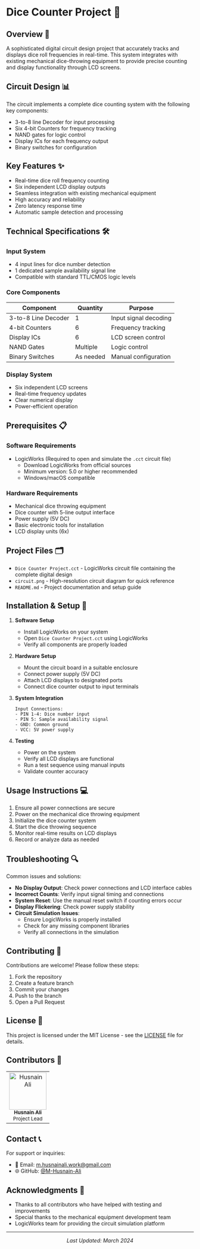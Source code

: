 # Dice Counter Project 🎲

## Overview 📝

A sophisticated digital circuit design project that accurately tracks and displays dice roll frequencies in real-time. This system integrates with existing mechanical dice-throwing equipment to provide precise counting and display functionality through LCD screens.

## Circuit Design 📊

The circuit implements a complete dice counting system with the following key components:
- 3-to-8 line Decoder for input processing
- Six 4-bit Counters for frequency tracking
- NAND gates for logic control
- Display ICs for each frequency output
- Binary switches for configuration

## Key Features ✨

- Real-time dice roll frequency counting
- Six independent LCD display outputs
- Seamless integration with existing mechanical equipment
- High accuracy and reliability
- Zero latency response time
- Automatic sample detection and processing

## Technical Specifications 🛠️

### Input System
- 4 input lines for dice number detection
- 1 dedicated sample availability signal line
- Compatible with standard TTL/CMOS logic levels

### Core Components
| Component | Quantity | Purpose |
|-----------|----------|----------|
| 3-to-8 Line Decoder | 1 | Input signal decoding |
| 4-bit Counters | 6 | Frequency tracking |
| Display ICs | 6 | LCD screen control |
| NAND Gates | Multiple | Logic control |
| Binary Switches | As needed | Manual configuration |

### Display System
- Six independent LCD screens
- Real-time frequency updates
- Clear numerical display
- Power-efficient operation

## Prerequisites 📋

### Software Requirements
- LogicWorks (Required to open and simulate the `.cct` circuit file)
  - Download LogicWorks from official sources
  - Minimum version: 5.0 or higher recommended
  - Windows/macOS compatible

### Hardware Requirements
- Mechanical dice throwing equipment
- Dice counter with 5-line output interface
- Power supply (5V DC)
- Basic electronic tools for installation
- LCD display units (6x)

## Project Files 🗂️

- `Dice Counter Project.cct` - LogicWorks circuit file containing the complete digital design
- `circuit.png` - High-resolution circuit diagram for quick reference
- `README.md` - Project documentation and setup guide

## Installation & Setup 🔧

1. **Software Setup**
   - Install LogicWorks on your system
   - Open `Dice Counter Project.cct` using LogicWorks
   - Verify all components are properly loaded

2. **Hardware Setup**
   - Mount the circuit board in a suitable enclosure
   - Connect power supply (5V DC)
   - Attach LCD displays to designated ports
   - Connect dice counter output to input terminals

3. **System Integration**
   ```
   Input Connections:
   - PIN 1-4: Dice number input
   - PIN 5: Sample availability signal
   - GND: Common ground
   - VCC: 5V power supply
   ```

4. **Testing**
   - Power on the system
   - Verify all LCD displays are functional
   - Run a test sequence using manual inputs
   - Validate counter accuracy

## Usage Instructions 💻

1. Ensure all power connections are secure
2. Power on the mechanical dice throwing equipment
3. Initialize the dice counter system
4. Start the dice throwing sequence
5. Monitor real-time results on LCD displays
6. Record or analyze data as needed

## Troubleshooting 🔍

Common issues and solutions:

- **No Display Output**: Check power connections and LCD interface cables
- **Incorrect Counts**: Verify input signal timing and connections
- **System Reset**: Use the manual reset switch if counting errors occur
- **Display Flickering**: Check power supply stability
- **Circuit Simulation Issues**: 
  - Ensure LogicWorks is properly installed
  - Check for any missing component libraries
  - Verify all connections in the simulation

## Contributing 🤝

Contributions are welcome! Please follow these steps:

1. Fork the repository
2. Create a feature branch
3. Commit your changes
4. Push to the branch
5. Open a Pull Request

## License 📄

This project is licensed under the MIT License - see the [LICENSE](LICENSE) file for details.

## Contributors 👥

<table>
  <tr>
    <td align="center">
      <a href="https://github.com/M-Husnain-Ali">
        <img src="https://github.com/M-Husnain-Ali.png" width="100px;" alt="Husnain Ali"/><br />
        <sub><b>Husnain Ali</b></sub>
      </a><br />
      <sub>Project Lead</sub>
    </td>
  </tr>
</table>

## Contact 📞

For support or inquiries:
- 📧 Email: m.husnainali.work@gmail.com
- 🌐 GitHub: [@M-Husnain-Ali](https://github.com/M-Husnain-Ali)

## Acknowledgments 🌟

- Thanks to all contributors who have helped with testing and improvements
- Special thanks to the mechanical equipment development team
- LogicWorks team for providing the circuit simulation platform

---
<div align="center">
  <i>Last Updated: March 2024</i>
</div>
